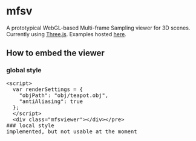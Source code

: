 # mfsv

A prototypical WebGL-based Multi-frame Sampling viewer for 3D scenes. Currently using [Three.js](https://github.com/mrdoob/three.js/). Examples hosted [here](https://emberflare.github.io/mfsv/).

## How to embed the viewer
### global style
<pre>&lt;script&gt;
  var renderSettings = {
    "objPath": "obj/teapot.obj",
    "antiAliasing": true
  };
  &lt;/script&gt;
  &lt;div class="mfsviewer"&gt;&lt;/div&gt;&lt;/pre&gt;
### local style
implemented, but not usable at the moment
